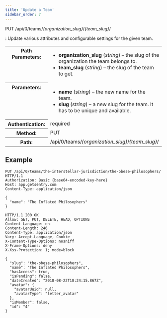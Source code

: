 ```yaml
---
title: 'Update a Team'
sidebar_order: 7
---
```


PUT /api/0/teams/_{organization_slug}_/_{team_slug}_/

: Update various attributes and configurable settings for the given team.

  <table class="table"><tbody valign="top"><tr><th>Path Parameters:</th><td><ul><li><strong>organization_slug</strong> (<em>string</em>) – the slug of the organization the team belongs to.</li><li><strong>team_slug</strong> (<em>string</em>) – the slug of the team to get.</li></ul></td></tr><tr><th>Parameters:</th><td><ul><li><strong>name</strong> (<em>string</em>) – the new name for the team.</li><li><strong>slug</strong> (<em>string</em>) – a new slug for the team. It has to be unique and available.</li></ul></td></tr><tr><th>Authentication:</th><td>required</td></tr><tr><th>Method:</th><td>PUT</td></tr><tr><th>Path:</th><td>/api/0/teams/<em>{organization_slug}</em>/<em>{team_slug}</em>/</td></tr></tbody></table>

## Example

```http
PUT /api/0/teams/the-interstellar-jurisdiction/the-obese-philosophers/ HTTP/1.1
Authorization: Basic {base64-encoded-key-here}
Host: app.getsentry.com
Content-Type: application/json

{
  "name": "The Inflated Philosophers"
}
```

```http
HTTP/1.1 200 OK
Allow: GET, PUT, DELETE, HEAD, OPTIONS
Content-Language: en
Content-Length: 246
Content-Type: application/json
Vary: Accept-Language, Cookie
X-Content-Type-Options: nosniff
X-Frame-Options: deny
X-Xss-Protection: 1; mode=block

{
  "slug": "the-obese-philosophers",
  "name": "The Inflated Philosophers",
  "hasAccess": true,
  "isPending": false,
  "dateCreated": "2018-08-22T18:24:15.867Z",
  "avatar": {
    "avatarUuid": null,
    "avatarType": "letter_avatar"
  },
  "isMember": false,
  "id": "4"
}
```
